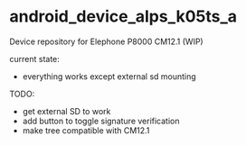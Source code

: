 # android_device_alps_k05ts_a
Device repository for Elephone P8000 CM12.1 (WIP)

current state:
 * everything works except external sd mounting

TODO:
 * get external SD to work
 * add button to toggle signature verification
 * make tree compatible with CM12.1
